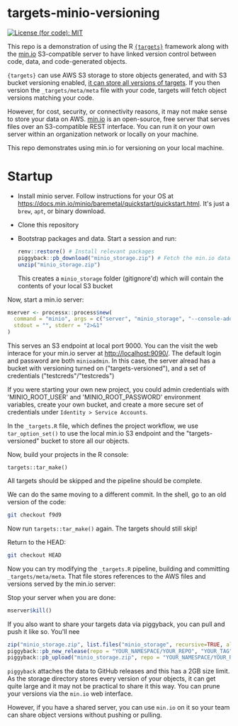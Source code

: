 
# targets-minio-versioning

[![License (for code):
MIT](https://img.shields.io/badge/License%20(for%20code)-MIT-green.svg)](https://opensource.org/licenses/MIT)

This repo is a demonstration of using the R [`{targets}`](https://books.ropensci.org/targets/)
framework along with the [min.io](https://min.io/) S3-compatible server to have
linked version control between code, data, and code-generated objects.

`{targets}` can use AWS S3 storage to store objects generated, and with S3 bucket
versioning enabled, [it can store all versions of targets](https://books.ropensci.org/targets/data.html#data-version-control).
If you then version the `_targets/meta/meta` file with your code, targets will fetch
object versions matching your code.

However, for cost, security, or connectivity reasons, it may not make sense to
store your data on AWS.  [min.io](https://min.io/) is an open-source, free
server that serves files over an S3-compatible REST interface.  You can run
it on your own server within an organization network or locally on your machine.

This repo demonstrates using min.io for versioning on your local machine.

# Startup

-   Install minio server. Follow instructions for your OS at <https://docs.min.io/minio/baremetal/quickstart/quickstart.html>. It's just a `brew`, `apt`, or binary download.
-   Clone this repository
-   Bootstrap packages and data.  Start a session and run:

    ```R
    renv::restore() # Install relevant packages
    piggyback::pb_download("minio_storage.zip") # Fetch the min.io data
    unzip("minio_storage.zip")
    ```
    This creates a `minio_storage` folder (gitignore'd) which will contain the 
    contents of your local S3 bucket

Now, start a min.io server:

```r
mserver <- processx::process$new(
  command = "minio", args = c("server", "minio_storage", "--console-address", "localhost:9090"),
  stdout = "", stderr = "2>&1"
)
```

This serves an S3 endpoint at local port 9000. You can the visit the web interace for your min.io server at <http://localhost:9090/>.  The default login
and password are both `minioadmin`.  In this case, the server alread has a bucket  with versioning turned on ("targets-versioned"), and a set of credentials ("testcreds"/"testcreds")

If you were starting your own new project, you could admin credentials with 'MINIO_ROOT_USER' and 'MINIO_ROOT_PASSWORD' environment variables, create your own bucket, and create a more secure set of credentials under `Identity > Service Accounts`.

In the `_targets.R` file, which defines the project workflow, we use `tar_option_set()` to 
use the local min.io S3 endpoint and the "targets-versioned" bucket to store all our 
objects.

Now, build your projects in the R console:

```
targets::tar_make()
```

All targets should be skipped and the pipeline should be complete.

We can do the same moving to a different commit.  In the shell, go to an old
version of the code:

```bash
git checkout f9d9
```

Now run `targets::tar_make()` again.  The targets should still skip! 


Return to the HEAD:

```bash
git checkout HEAD
```

Now you can try modifying the `_targets.R` pipeline, building and committing 
`_targets/meta/meta`.  That file stores references to the  AWS files and versions
served by the min.io server:

Stop your server when you are done:

```r
mserver$kill()
```

If you also want to share your targets data via piggyback, you can pull and push
it like so. You'll nee

```r
zip("minio_storage.zip", list.files("minio_storage", recursive=TRUE, all.files = TRUE, full.names = TRUE))
piggyback::pb_new_release(repo = "YOUR_NAMESPACE/YOUR_REPO", "YOUR_TAG") # Only need to do this once
piggyback::pb_upload("minio_storage.zip", repo = "YOUR_NAMESPACE/YOUR_REPO")
```

`piggyback` attaches the data to GitHub releases and this has a 2GB size limit. 
As the storage directory stores every version of your objects, it can get quite large and it may not
be practical to share it this way.  You can prune your versions via the `min.io` web
interface.

However, if you have a shared server, you can use `min.io` on it so your
team can share object versions without pushing or pulling.
